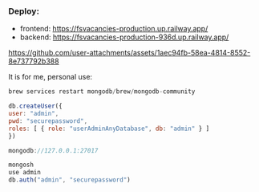 ### Deploy:

- frontend: https://fsvacancies-production.up.railway.app/
- backend: https://fsvacancies-production-936d.up.railway.app/



https://github.com/user-attachments/assets/1aec94fb-58ea-4814-8552-8e737792b388



It is for me, personal use:

```js
brew services restart mongodb/brew/mongodb-community

db.createUser({
user: "admin",
pwd: "securepassword",
roles: [ { role: "userAdminAnyDatabase", db: "admin" } ]
})

mongodb://127.0.0.1:27017

mongosh
use admin
db.auth("admin", "securepassword")
```

